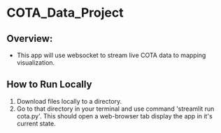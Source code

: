# COTA_Data_Project
## Overview:
- This app will use websocket to stream live COTA data to mapping visualization. 




## How to Run Locally
1) Download files locally to a directory.
2) Go to that directory in your terminal and use command 'streamlit run cota.py'. This should open a web-browser tab display the app in it's current state. 
 

